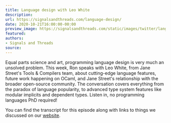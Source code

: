```yaml
---
title: Language design with Leo White
description:
url: https://signalsandthreads.com/language-design/
date: 2020-10-21T16:00:00-00:00
preview_image: https://signalsandthreads.com/static/images/twitter/language_design.png
featured:
authors:
- Signals and Threads
source:
---
```


<p>Equal parts science and art, programming language design is very much an unsolved problem. This week, Ron speaks with Leo White, from Jane Street's Tools &amp; Compilers team, about cutting-edge language features, future work happening on OCaml, and Jane Street's relationship with the broader open-source community. The conversation covers everything from the paradox of language popularity, to advanced type system features like modular implicits and dependent types. Listen in, no programming languages PhD required!</p><p>You can find the transcript for this episode along with links to things we discussed on our <a href="https://signalsandthreads.com/multicast-and-the-markets">website</a>.</p>

